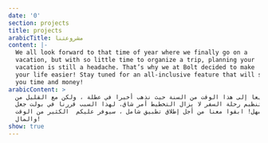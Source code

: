 ```yaml
---
date: '0'
section: projects
title: projects
arabicTitle: مشروعتنا
content: |-
  We all look forward to that time of year where we finally go on a
  vacation, but with so little time to organize a trip, planning your
  vacation is still a headache. That’s why we at Bolt decided to make
  your life easier! Stay tuned for an all-inclusive feature that will save
  you time and money!
arabicContent: >
  نتطلع جميعا إلى هذا الوقت من السنة حيث نذهب أخيرا في عطلة ، ولكن مع القليل من
  الوقت لتنظيم رحلة السفر لا يزال التخطيط أمر شاق. لهذا السبب قررنا في بولت جعل
  حياتك أسهل! ابقوا معنا من أجل إطلاق تطبيق شامل ، سيوفر عليكم  الكثير من الوقت
  والمال!
show: true
---
```


